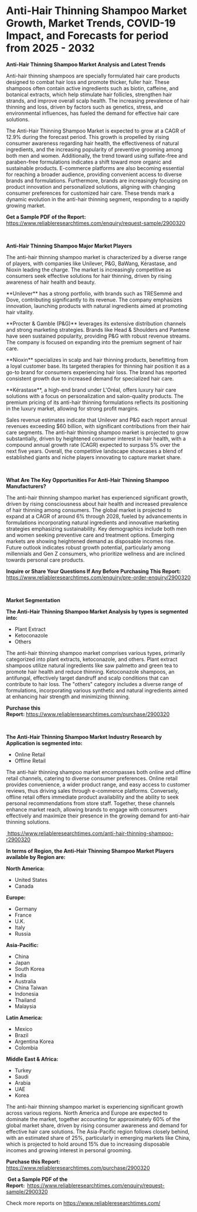<p><h1>Anti-Hair Thinning Shampoo Market Growth, Market Trends, COVID-19 Impact, and Forecasts for period from 2025 - 2032</h1></p><p><strong>Anti-Hair Thinning Shampoo Market Analysis and Latest Trends</strong></p>
<p><p>Anti-hair thinning shampoos are specially formulated hair care products designed to combat hair loss and promote thicker, fuller hair. These shampoos often contain active ingredients such as biotin, caffeine, and botanical extracts, which help stimulate hair follicles, strengthen hair strands, and improve overall scalp health. The increasing prevalence of hair thinning and loss, driven by factors such as genetics, stress, and environmental influences, has fueled the demand for effective hair care solutions. </p><p>The Anti-Hair Thinning Shampoo Market is expected to grow at a CAGR of 12.9% during the forecast period. This growth is propelled by rising consumer awareness regarding hair health, the effectiveness of natural ingredients, and the increasing popularity of preventive grooming among both men and women. Additionally, the trend toward using sulfate-free and paraben-free formulations indicates a shift toward more organic and sustainable products. E-commerce platforms are also becoming essential for reaching a broader audience, providing convenient access to diverse brands and formulations. Furthermore, brands are increasingly focusing on product innovation and personalized solutions, aligning with changing consumer preferences for customized hair care. These trends mark a dynamic evolution in the anti-hair thinning segment, responding to a rapidly growing market.</p></p>
<p><strong>Get a Sample PDF of the Report:&nbsp;</strong> <a href="https://www.reliableresearchtimes.com/enquiry/request-sample/2900320?utm_campaign=3511&utm_medium=2&utm_source=Github&utm_content=ia&utm_term=16032025&utm_id=anti-hair-thinning-shampoo">https://www.reliableresearchtimes.com/enquiry/request-sample/2900320</a></p>
<p>&nbsp;</p>
<p><strong>Anti-Hair Thinning Shampoo Major Market Players</strong></p>
<p><p>The anti-hair thinning shampoo market is characterized by a diverse range of players, with companies like Unilever, P&G, BaWang, Kérastase, and Nioxin leading the charge. The market is increasingly competitive as consumers seek effective solutions for hair thinning, driven by rising awareness of hair health and beauty.</p><p>**Unilever** has a strong portfolio, with brands such as TRESemmé and Dove, contributing significantly to its revenue. The company emphasizes innovation, launching products with natural ingredients aimed at promoting hair vitality. </p><p>**Procter & Gamble (P&G)** leverages its extensive distribution channels and strong marketing strategies. Brands like Head & Shoulders and Pantene have seen sustained popularity, providing P&G with robust revenue streams. The company is focused on expanding into the premium segment of hair care.</p><p>**Nioxin** specializes in scalp and hair thinning products, benefitting from a loyal customer base. Its targeted therapies for thinning hair position it as a go-to brand for consumers experiencing hair loss. The brand has reported consistent growth due to increased demand for specialized hair care.</p><p>**Kérastase**, a high-end brand under L'Oréal, offers luxury hair care solutions with a focus on personalization and salon-quality products. The premium pricing of its anti-hair thinning formulations reflects its positioning in the luxury market, allowing for strong profit margins.</p><p>Sales revenue estimates indicate that Unilever and P&G each report annual revenues exceeding $60 billion, with significant contributions from their hair care segments. The anti-hair thinning shampoo market is projected to grow substantially, driven by heightened consumer interest in hair health, with a compound annual growth rate (CAGR) expected to surpass 5% over the next five years. Overall, the competitive landscape showcases a blend of established giants and niche players innovating to capture market share.</p></p>
<p>&nbsp;</p>
<p><strong>What Are The Key Opportunities For Anti-Hair Thinning Shampoo Manufacturers?</strong></p>
<p><p>The anti-hair thinning shampoo market has experienced significant growth, driven by rising consciousness about hair health and increased prevalence of hair thinning among consumers. The global market is projected to expand at a CAGR of around 6% through 2028, fueled by advancements in formulations incorporating natural ingredients and innovative marketing strategies emphasizing sustainability. Key demographics include both men and women seeking preventive care and treatment options. Emerging markets are showing heightened demand as disposable incomes rise. Future outlook indicates robust growth potential, particularly among millennials and Gen Z consumers, who prioritize wellness and are inclined towards personal care products.</p></p>
<p><strong>Inquire or Share Your Questions If Any Before Purchasing This Report:</strong> <a href="https://www.reliableresearchtimes.com/enquiry/pre-order-enquiry/2900320?utm_campaign=3511&utm_medium=2&utm_source=Github&utm_content=ia&utm_term=16032025&utm_id=anti-hair-thinning-shampoo">https://www.reliableresearchtimes.com/enquiry/pre-order-enquiry/2900320</a></p>
<p>&nbsp;</p>
<p><strong>Market Segmentation</strong></p>
<p><strong>The Anti-Hair Thinning Shampoo Market Analysis by types is segmented into:</strong></p>
<p><ul><li>Plant Extract</li><li>Ketoconazole</li><li>Others</li></ul></p>
<p><p>The anti-hair thinning shampoo market comprises various types, primarily categorized into plant extracts, ketoconazole, and others. Plant extract shampoos utilize natural ingredients like saw palmetto and green tea to promote hair health and reduce thinning. Ketoconazole shampoos, an antifungal, effectively target dandruff and scalp conditions that can contribute to hair loss. The "others" category includes a diverse range of formulations, incorporating various synthetic and natural ingredients aimed at enhancing hair strength and minimizing thinning.</p></p>
<p><strong>Purchase this Report:&nbsp;</strong><a href="https://www.reliableresearchtimes.com/purchase/2900320?utm_campaign=3511&utm_medium=2&utm_source=Github&utm_content=ia&utm_term=16032025&utm_id=anti-hair-thinning-shampoo">https://www.reliableresearchtimes.com/purchase/2900320</a></p>
<p>&nbsp;</p>
<p><strong>The Anti-Hair Thinning Shampoo Market Industry Research by Application is segmented into:</strong></p>
<p><ul><li>Online Retail</li><li>Offline Retail</li></ul></p>
<p><p>The anti-hair thinning shampoo market encompasses both online and offline retail channels, catering to diverse consumer preferences. Online retail provides convenience, a wider product range, and easy access to customer reviews, thus driving sales through e-commerce platforms. Conversely, offline retail offers immediate product availability and the ability to seek personal recommendations from store staff. Together, these channels enhance market reach, allowing brands to engage with consumers effectively and maximize their presence in the growing demand for anti-hair thinning solutions.</p></p>
<p><a href="https://www.reliableresearchtimes.com/anti-hair-thinning-shampoo-r2900320?utm_campaign=3511&utm_medium=2&utm_source=Github&utm_content=ia&utm_term=16032025&utm_id=anti-hair-thinning-shampoo">&nbsp;https://www.reliableresearchtimes.com/anti-hair-thinning-shampoo-r2900320</a></p>
<p><strong>In terms of Region, the Anti-Hair Thinning Shampoo Market Players available by Region are:</strong></p>
<p>
    <p> <strong> North America: </strong>
        <ul>
            <li>United States</li>
            <li>Canada</li>
        </ul>
        </p> 
    <p> <strong> Europe: </strong>
        <ul>
            <li>Germany</li>
            <li>France</li>
            <li>U.K.</li>
            <li>Italy</li>
            <li>Russia</li>
        </ul>
        </p> 
    <p> <strong> Asia-Pacific: </strong>
        <ul>
            <li>China</li>
            <li>Japan</li>
            <li>South Korea</li>
            <li>India</li>
            <li>Australia</li>
            <li>China Taiwan</li>
            <li>Indonesia</li>
            <li>Thailand</li>
            <li>Malaysia</li>
        </ul>
        </p> 
    <p> <strong> Latin America: </strong>
        <ul>
            <li>Mexico</li>
            <li>Brazil</li>
            <li>Argentina Korea</li>
            <li>Colombia</li>
        </ul>
        </p> 
    <p> <strong> Middle East & Africa: </strong>
        <ul>
            <li>Turkey</li>
            <li>Saudi</li>
            <li>Arabia</li>
            <li>UAE</li>
            <li>Korea</li>
        </ul>
    </p>
    </p>
<p><p>The anti-hair thinning shampoo market is experiencing significant growth across various regions. North America and Europe are expected to dominate the market, together accounting for approximately 60% of the global market share, driven by rising consumer awareness and demand for effective hair care solutions. The Asia-Pacific region follows closely behind, with an estimated share of 25%, particularly in emerging markets like China, which is projected to hold around 15% due to increasing disposable incomes and growing interest in personal grooming.</p></p>
<p><strong>Purchase this Report: </strong><a href="https://www.reliableresearchtimes.com/purchase/2900320?utm_campaign=3511&utm_medium=2&utm_source=Github&utm_content=ia&utm_term=16032025&utm_id=anti-hair-thinning-shampoo">https://www.reliableresearchtimes.com/purchase/2900320</a></p>
<p>&nbsp;<strong>Get a Sample PDF of the Report:&nbsp;&nbsp;</strong><a href="https://www.reliableresearchtimes.com/enquiry/request-sample/2900320?utm_campaign=3511&utm_medium=2&utm_source=Github&utm_content=ia&utm_term=16032025&utm_id=anti-hair-thinning-shampoo">https://www.reliableresearchtimes.com/enquiry/request-sample/2900320</a></p>
<p><strong></strong></p>
<p>Check more reports on <a href="https://www.reliableresearchtimes.com/?utm_campaign=3511&utm_medium=2&utm_source=Github&utm_content=ia&utm_term=16032025&utm_id=anti-hair-thinning-shampoo">https://www.reliableresearchtimes.com/</a></p>